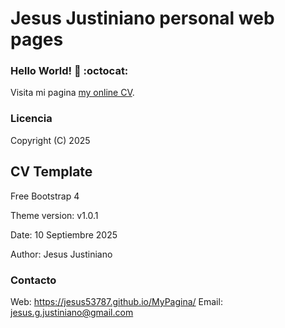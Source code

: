 # Jesus Justiniano personal web pages

### Hello World! 👋 :octocat:

Visita mi pagina [my online CV](https://jesus53787.github.io/MyPagina/).

### Licencia

Copyright (C) 2025

## CV Template

Free Bootstrap 4

Theme version: v1.0.1

Date: 10 Septiembre 2025

Author: Jesus Justiniano

### Contacto

Web: https://jesus53787.github.io/MyPagina/
Email: jesus.g.justiniano@gmail.com
